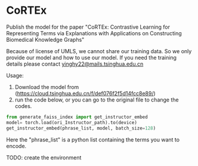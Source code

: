 # CoRTEx
Publish the model for the paper "CoRTEx: Contrastive Learning for Representing Terms via Explanations with Applications on Constructing Biomedical Knowledge Graphs"

Because of license of UMLS, we cannot share our training data. So we only provide our model and how to use our model. If you need the training details please contact yinghy22@mails.tsinghua.edu.cn

Usage:
1. Download the model from (https://cloud.tsinghua.edu.cn/f/def076f2f5d14fcc8e89/)
2. run the code below, or you can go to the original file to change the codes.

```python
from generate_faiss_index import get_instructor_embed
model= torch.load(ori_Instructor_path).to(device)
get_instructor_embed(phrase_list, model, batch_size=128)
```
Here the "phrase_list" is a python list containing the terms you want to encode.

TODO: create the environment
